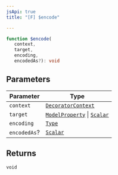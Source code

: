 ```yaml
---
jsApi: true
title: "[F] $encode"

---
```

```ts
function $encode(
   context, 
   target, 
   encoding, 
   encodedAs?): void
```

## Parameters

| Parameter | Type |
| ------ | ------ |
| `context` | [`DecoratorContext`](../interfaces/DecoratorContext.md) |
| `target` | [`ModelProperty`](../interfaces/ModelProperty.md) \| [`Scalar`](../interfaces/Scalar.md) |
| `encoding` | [`Type`](../type-aliases/Type.md) |
| `encodedAs`? | [`Scalar`](../interfaces/Scalar.md) |

## Returns

`void`
